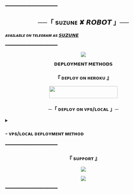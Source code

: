 ━━━━━━━━━━━━━━━━━━━━

<h2 align="center">
    ──「 sᴜᴢᴜɴᴇ  ✘ 𝙍𝙊𝘽𝙊𝙏 」──
</h2>


_**ᴀᴠᴀɪʟᴀʙʟᴇ ᴏɴ ᴛᴇʟᴇɢʀᴀᴍ ᴀs [𝙎𝙐𝙕𝙐𝙉𝙀](https://t.me/Horikita_Robot)**_


━━━━━━━━━━━━━━━━━━━━

<p align="center">
  <img src="https://telegra.ph/file/8f5b8eec158d0e9a34c2a.jpg">
</p>

<p align="center">
<b>𝗗𝗘𝗣𝗟𝗢𝗬𝗠𝗘𝗡𝗧 𝗠𝗘𝗧𝗛𝗢𝗗𝗦</b>
</p>

<h3 align="center">
    『 ᴅᴇᴩʟᴏʏ ᴏɴ ʜᴇʀᴏᴋᴜ 』
</h3>

<p align="center"><a href="https://dashboard.heroku.com/new?template=https://github.com/mikeyy23254/DazaiRobot"> <img src="https://img.shields.io/badge/Deploy%20On%20Heroku-black?style=for-the-badge&logo=heroku" width="220" height="38.45"/></a></p>


<h3 align="center">
    ─「 ᴅᴇᴩʟᴏʏ ᴏɴ ᴠᴘs/ʟᴏᴄᴀʟ 」─
</h3>

<details>
<summary><h3>
- <b> ᴠᴘs/ʟᴏᴄᴀʟ ᴅᴇᴘʟᴏʏᴍᴇɴᴛ ᴍᴇᴛʜᴏᴅ </b>
</h3></summary>

- Get your [Necessary Variables](https://github.com/mikeyy23254/DazaiRobot/blob/main/DazaiRobot/config.py)
- Upgrade and Update by :
`sudo apt-get update && sudo apt-get upgrade -y`
- Install required packages by :
`sudo apt-get install python3-pip -y`
- Install pip by :
`sudo pip3 install -U pip`
- Clone the repository by :
`git clone https://github.com/shauryanoobhai/DazaiRobot && cd DazaiRobot`
- Install/Upgrade setuptools by :
`pip3 install --upgrade pip setuptools`
- Install requirements by :
`pip3 install -U -r requirements.txt`
- Fill your variables in config by :
`vi DazaiRobot/config.py`

Press `I` on the keyboard for editing config

Press `Ctrl+C` when you're done with editing config and `:wq` to save the config
- Install tmux to keep running your bot when you close the terminal by :
`sudo apt install tmux && tmux`
- Finally run the bot by :
`python3 -m DazaiRobot`
- For getting out from tmux session

Press `Ctrl+b` and then `d`

<p align="center">
  <img src="https://te.legra.ph/file/af91b1d8501344821fc79.jpg">
</p>

</details>
━━━━━━━━━━━━━━━━━━━━

<h3 align="center">
    『 sᴜᴩᴩᴏʀᴛ 』
</h3>

<p align="center">
<a href="https://t.me/horikitasupportt"><img src="https://img.shields.io/badge/-Support%20Group-blue.svg?style=for-the-badge&logo=Telegram"></a>
</p>
<p align="center">
<a href="https://t.me/suzunesupportt"><img src="https://img.shields.io/badge/-Support%20Channel-blue.svg?style=for-the-badge&logo=Telegram"></a>
</p>
━━━━━━━━━━━━━━━━━━━━
